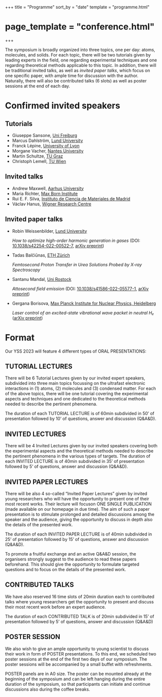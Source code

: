+++
title = "Programme"
sort_by = "date"
template = "programme.html"
# page_template = "conference.html"
+++

The symposium is broadly organized into three topics, one per day:
atoms, molecules, and solids. For each topic, there will be two
tutorials given by leading experts in the field, one regarding
experimental techniques and one regarding theoretical methods
applicable to this topic. In addition, there will be traditional
invited talks, as well as _invited paper talks_, which focus on one
specific paper, with ample time for discussion with the
author. Naturally, there will also be contributed talks (6 slots) as
well as poster sessions at the end of each day.

# Confirmed invited speakers

## Tutorials
- Giuseppe Sansone, [Uni Freiburg](https://www.atto.uni-freiburg.de/en)
- Marcus Dahlström, [Lund University](http://www.matfys.lth.se/staff/Marcus.Dahlstrom/index.html)
- Franck Lépine, [University of Lyon](https://ilm.univ-lyon1.fr/index.php?option=com_content&view=article&id=53)
- Morgane Vacher, [Nantes University](https://morganevacher.wordpress.com/)
- Martin Schultze, [TU Graz](https://www.tugraz.at/institute/iep/home/)
- Christoph Lemell, [TU Wien](http://concord.itp.tuwien.ac.at/~lemell/)

## Invited talks

- Andrew Maxwell, [Aarhus University](https://asmaxwell.github.io/)
- Maria Richter, [Max Born Institute](https://mbi-berlin.de/p/mariarichter)
- Rui E. F. Silva, [Instituto de Ciencia de Materiales de Madrid](https://ruiefdasilva.wixsite.com/ruiefdasilva)
- Václav Hanus, [Wigner Research Centre](https://femtolab.hu/)

## Invited paper talks

- Robin Weissenbilder, [Lund University](https://www.atomic.physics.lu.se/research/attosecond-physics-from-lasers-to-applications/)

    _How to optimize high-order harmonic generation in gases_ (DOI:
    [10.1038/s42254-022-00522-7](https://doi.org/10.1038/s42254-022-00522-7),
    [arXiv preprint](https://arxiv.org/abs/2202.08202))

- Tadas Balčiūnas, [ETH Zürich](https://atto.ethz.ch/)

    _Femtosecond Proton Transfer in Urea Solutions Probed by X-ray Spectroscopy_

- Santanu Mandal, [Uni Rostock](https://www.xplab.physik.uni-rostock.de/)

    _Attosecond field emission_ (DOI:
    [10.1038/s41586-022-05577-1](https://doi.org/10.1038/s41586-022-05577-1),
    [arXiv preprint](https://arxiv.org/abs/2206.08895))

- Gergana Borisova, [Max Planck Institute for Nuclear Physics,
  Heidelberg](https://www.mpi-hd.mpg.de/mpi/en/research/scientific-divisions-and-groups/quantum-dynamicscontrol)

    _Laser control of an excited-state vibrational wave packet in
    neutral H₂_ ([arXiv preprint](https://arxiv.org/abs/2301.03908))

# Format

Our YSS 2023 will feature 4 different types of ORAL PRESENTATIONS:

## TUTORIAL LECTURES

There will be 6 Tutorial Lectures given by our invited expert
speakers, subdivided into three main topics focussing on the ultrafast
electronic interactions in (1) atoms, (2) molecules and (3) condensed
matter. For each of the above topics, there will be one tutorial
covering the experimental aspects and techniques and one dedicated to
the theoretical methods needed to describe the pertinent phenomena.

The duration of each TUTORIAL LECTURE is of 60min subdivided in 50’ of
presentation followed by 10’ of questions, answer and discussion
(Q&A&D).

## INVITED LECTURES

There will be 4 Invited Lectures given by our invited speakers
covering both the experimental aspects and the theoretical methods
needed to describe the pertinent phenomena in the various types of
targets.  The duration of each INVITED LECTURE is of 40min subdivided
in 35’ of presentation followed by 5’ of questions, answer and
discussion (Q&A&D).

## INVITED PAPER LECTURES
There will be also 4 so-called “Invited Paper Lectures” given by
invited young researchers who will have the opportunity to present one
of their most recent works. Their lecture will focuson ONE SINGLE
PUBLICATION (made available on our homepage in due time). The aim of
such a paper presentation is to stimulate prolonged and detailed
discussions among the speaker and the audience, giving the opportunity
to discuss in depth also the details of the presented work.

The duration of each INVITED PAPER LECTURE is of 40min subdivided in
25’ of presentation followed by 15’ of questions, answer and
discussion (Q&A&D).

To promote a fruitful exchange and an active Q&A&D session, the
organisers strongly suggest to the audience to read these papers
beforehand. This should give the opportunity to formulate targeted
questions and to focus on the details of the presented work.

## CONTRIBUTED TALKS
We have also reserved 16 time slots of 20min duration each to
contributed talks where young researchers get the opportunity to
present and discuss their most recent work before an expert audience.

The duration of each CONTRIBUTED TALK is of 20min subdivided in 15’ of
presentation followed by 5’ of questions, answer and discussion
(Q&A&D)

## POSTER SESSION
We also wish to give an ample opportunity to young scientist to
discuss their work in form of POSTER presentations. To this end, we
scheduled two poster sessions at the end of the first two days of our
symposium. The poster sessions will be accompanied by a small buffet
with refreshments.

POSTER panels are in A0 size. The poster can be mounted already at the
beginning of the symposium and can be left hanging during the entire
duration of the symposium, so that participants can initiate and
continue discussions also during the coffee breaks.

